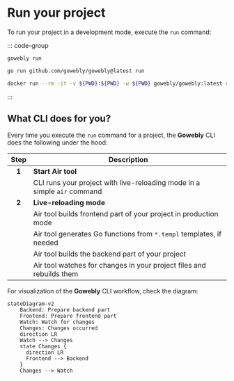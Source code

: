 # Run your project

To run your project in a development mode, execute the `run` command:

::: code-group
```bash [CLI]
gowebly run
```

```bash [Go]
go run github.com/gowebly/gowebly@latest run
```

```bash [Docker]
docker run --rm -it -v ${PWD}:${PWD} -w ${PWD} gowebly/gowebly:latest run
```
:::

## What CLI does for you?

Every time you execute the `run` command for a project, the **Gowebly** CLI does the following under the hood:

| Step  | Description                                                              |
| :---: | ------------------------------------------------------------------------ |
| **1** | **Start Air tool**                                                       |
|       | CLI runs your project with live-reloading mode in a simple `air` command |
| **2** | **Live-reloading mode**                                                  |
|       | Air tool builds frontend part of your project in production mode         |
|       | Air tool generates Go functions from `*.templ` templates, if needed      |
|       | Air tool builds the backend part of your project                         |
|       | Air tool watches for changes in your project files and rebuilds them     |

For visualization of the **Gowebly** CLI workflow, check the diagram:

```mermaid
stateDiagram-v2
    Backend: Prepare backend part
    Frontend: Prepare frontend part
    Watch: Watch for changes
    Changes: Changes occurred
    direction LR
    Watch --> Changes
    state Changes {
      direction LR
      Frontend --> Backend
    }
    Changes --> Watch
```

<!--@include: ../parts/links.md -->